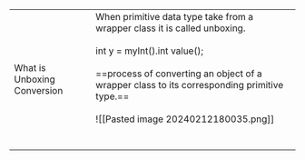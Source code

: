 
|                             |                                                                                                                                                                                                                                                                          |
| --------------------------- | ------------------------------------------------------------------------------------------------------------------------------------------------------------------------------------------------------------------------------------------------------------------------ |
| What is Unboxing Conversion | When primitive data type take from a wrapper class it is called unboxing.<br><br>int y = myInt().int value();<br><br>==process of converting an object of a wrapper class to its corresponding primitive type.==<br><br>![[Pasted image 20240212180035.png]]<br><br><br> |
